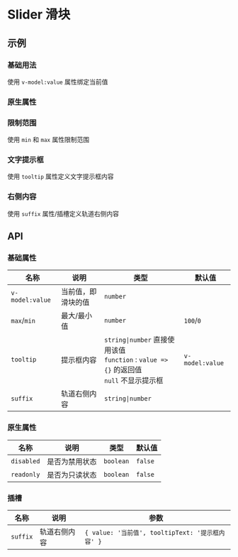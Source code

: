 # Slider 滑块

## 示例

### 基础用法

使用 `v-model:value` 属性绑定当前值

<preview path="./demos/basic.vue"></preview>

### 原生属性

<preview path="./demos/state.vue"></preview>

### 限制范围

使用 `min` 和 `max` 属性限制范围

<preview path="./demos/limit.vue"></preview>

### 文字提示框

使用 `tooltip` 属性定义文字提示框内容

<preview path="./demos/tooltip.vue"></preview>

### 右侧内容

使用 `suffix` 属性/插槽定义轨道右侧内容

<preview path="./demos/suffix.vue"></preview>

## API

### 基础属性

| 名称            | 说明               | 类型                                                                                          | 默认值          |
| --------------- | ------------------ | --------------------------------------------------------------------------------------------- | --------------- |
| `v-model:value` | 当前值，即滑块的值 | `number`                                                                                      |                 |
| `max`/`min`     | 最大/最小值        | `number`                                                                                      | `100`/`0`       |
| `tooltip`       | 提示框内容         | `string\|number` 直接使用该值 <br>`function` : `value => {}` 的返回值 <br>`null` 不显示提示框 | `v-model:value` |
| `suffix`        | 轨道右侧内容       | `string\|number`                                                                              |                 |

### 原生属性

<!--@include: @/component/@parts/api-native.md-->

| 名称       | 说明           | 类型      | 默认值  |
| ---------- | -------------- | --------- | ------- |
| `disabled` | 是否为禁用状态 | `boolean` | `false` |
| `readonly` | 是否为只读状态 | `boolean` | `false` |

### 插槽

| 名称     | 说明         | 参数                                             |
| -------- | ------------ | ------------------------------------------------ |
| `suffix` | 轨道右侧内容 | `{ value: '当前值', tooltipText: '提示框内容' }` |
